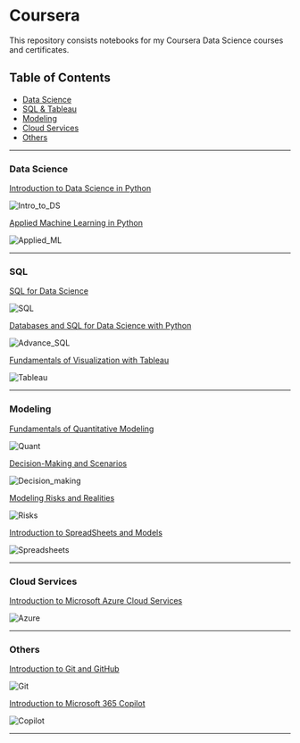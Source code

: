 # Coursera

This repository consists notebooks for my Coursera Data Science courses and certificates.

<h2 id="Table-of-Contents">Table of Contents</h2>

<ul>
    <li><a href="#Data Science">Data Science</a></li>
    <li><a href="#SQL">SQL & Tableau</a> </li>
    <li><a href="#Modeling">Modeling</a> </li>
    <li><a href="#Cloud Services">Cloud Services</a> </li>
    <li><a href="#Others">Others</a> </li>
</ul>

---

<h3 id="Data Science">Data Science</h3>

[Introduction to Data Science in Python](https://www.coursera.org/learn/python-data-analysis)

![Intro_to_DS](Certificates/Intro_to_DS.jpg)

[Applied Machine Learning in Python](https://www.coursera.org/learn/python-machine-learning?specialization=data-science-python)

![Applied_ML](Certificates/Applied_ML.jpg)

---

<h3 id="SQL">SQL</h3>

[SQL for Data Science](https://www.coursera.org/learn/sql-for-data-science)

![SQL](Certificates/sql_DS.jpg)

[Databases and SQL for Data Science with Python](https://www.coursera.org/learn/sql-data-science)

![Advance_SQL](Certificates/Advanced_SQL.jpg)

[Fundamentals of Visualization with Tableau](https://www.coursera.org/learn/data-visualization-tableau)

![Tableau](Certificates/tableau.jpg)

---

<h3 id="Modeling">Modeling</h3>

[Fundamentals of Quantitative Modeling](https://www.coursera.org/learn/wharton-quantitative-modeling)

![Quant](Certificates/quant_modeling.jpg)

[Decision-Making and Scenarios](https://www.coursera.org/learn/wharton-decision-making-scenarios)

![Decision_making](Certificates/Decision_making.jpg)

[Modeling Risks and Realities](https://www.coursera.org/learn/wharton-risk-models)

![Risks](Certificates/modeling_risks.jpg)

[Introduction to SpreadSheets and Models](https://www.coursera.org/learn/wharton-introduction-spreadsheets-models)

![Spreadsheets](Certificates/spreadsheets.jpg)

---

<h3 id="Cloud Services">Cloud Services</h3>

[Introduction to Microsoft Azure Cloud Services](https://www.coursera.org/learn/microsoft-azure-cloud-services)

![Azure](Certificates/Azure_intro.jpg)

---

<h3 id="Others">Others</h3>

[Introduction to Git and GitHub](https://www.coursera.org/learn/introduction-git-github)

![Git](Certificates/Git.jpg)

[Introduction to Microsoft 365 Copilot](https://www.coursera.org/learn/introduction-to-microsoft-365-copilot)

![Copilot](Certificates/Copilot.jpg)

---



